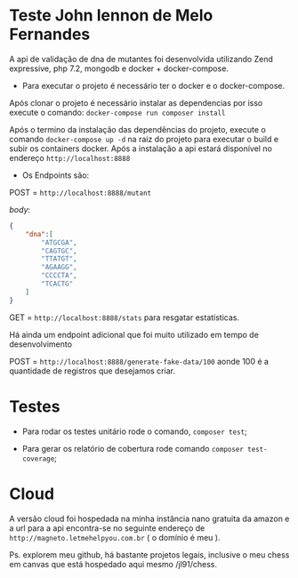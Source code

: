 # Teste John lennon de Melo Fernandes

A api de validação de dna de mutantes foi desenvolvida utilizando Zend expressive, php 7.2, mongodb e docker + docker-compose.

- Para executar o projeto é necessário ter o docker e o docker-compose.

Após clonar o projeto é necessário instalar as dependencias por isso execute o comando:  `docker-compose run composer install`


Após o termino da instalação das dependências do projeto, execute o comando `docker-compose up -d` na raiz do projeto  para executar o build e subir os containers docker.
Após a instalação a api estará disponível no endereço `http://localhost:8888`
- Os Endpoints são: 

POST = `http://localhost:8888/mutant`

*body*: 
```json
{
    "dna":[
        "ATGCGA",
        "CAGTGC",
        "TTATGT",
        "AGAAGG",
        "CCCCTA",
        "TCACTG"
    ]
}
```

GET = `http://localhost:8888/stats` para resgatar estatísticas.

Há ainda um endpoint adicional que foi muito utilizado em tempo de desenvolvimento

POST = `http://localhost:8888/generate-fake-data/100` aonde 100 é a quantidade de registros que desejamos criar.

# Testes
- Para rodar os testes unitário rode o comando, `composer test`;

- Para gerar os relatório de cobertura rode comando `composer test-coverage`;
  
  
# Cloud

A versão cloud foi hospedada na minha instância nano gratuita da amazon e a url para a api encontra-se no seguinte endereço de `http://magneto.letmehelpyou.com.br` ( o domínio é  meu ).

Ps. explorem meu github, há bastante projetos legais, inclusive o meu chess em canvas que está hospedado aqui mesmo /jl91/chess.

